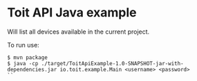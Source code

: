 # Toit API Java example

Will list all devices available in the current project.

To run use:
```
$ mvn package
$ java -cp ./target/ToitApiExample-1.0-SNAPSHOT-jar-with-dependencies.jar io.toit.example.Main <username> <password>
``

